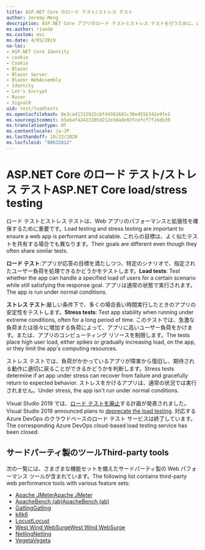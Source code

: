 ```yaml
---
title: ASP.NET Core のロード テスト/ストレス テスト
author: Jeremy-Meng
description: ASP.NET Core アプリのロード テストとストレス テストを行うために、いくつかの注目すべきツールとアプローチについて説明します。
ms.author: riande
ms.custom: mvc
ms.date: 4/05/2019
no-loc:
- ASP.NET Core Identity
- cookie
- Cookie
- Blazor
- Blazor Server
- Blazor WebAssembly
- Identity
- Let's Encrypt
- Razor
- SignalR
uid: test/loadtests
ms.openlocfilehash: 8e3ca41312922cbf44361601c38e455b342e9fe1
ms.sourcegitcommit: b5ebaf42422205d212e3dade93fcefcf7f16db39
ms.translationtype: HT
ms.contentlocale: ja-JP
ms.lasthandoff: 10/22/2020
ms.locfileid: "88632812"
---
```

# <a name="aspnet-core-loadstress-testing"></a><span data-ttu-id="9b70c-103">ASP.NET Core のロード テスト/ストレス テスト</span><span class="sxs-lookup"><span data-stu-id="9b70c-103">ASP.NET Core load/stress testing</span></span>

<span data-ttu-id="9b70c-104">ロード テストとストレス テストは、Web アプリのパフォーマンスと拡張性を確保するために重要です。</span><span class="sxs-lookup"><span data-stu-id="9b70c-104">Load testing and stress testing are important to ensure a web app is performant and scalable.</span></span> <span data-ttu-id="9b70c-105">これらの目標は、よく似たテストを共有する場合でも異なります。</span><span class="sxs-lookup"><span data-stu-id="9b70c-105">Their goals are different even though they often share similar tests.</span></span>

<span data-ttu-id="9b70c-106">**ロード テスト**:アプリが応答の目標を満たしつつ、特定のシナリオで、指定されたユーザー負荷を処理できるかどうかをテストします。</span><span class="sxs-lookup"><span data-stu-id="9b70c-106">**Load tests**: Test whether the app can handle a specified load of users for a certain scenario while still satisfying the response goal.</span></span> <span data-ttu-id="9b70c-107">アプリは通常の状態で実行されます。</span><span class="sxs-lookup"><span data-stu-id="9b70c-107">The app is run under normal conditions.</span></span>

<span data-ttu-id="9b70c-108">**ストレス テスト**:厳しい条件下で、多くの場合長い時間実行したときのアプリの安定性をテストします。</span><span class="sxs-lookup"><span data-stu-id="9b70c-108">**Stress tests**: Test app stability when running under extreme conditions, often for a long period of time.</span></span> <span data-ttu-id="9b70c-109">このテストでは、急激な負荷または徐々に増加する負荷によって、アプリに高いユーザー負荷をかけます。または、アプリのコンピューティング リソースを制限します。</span><span class="sxs-lookup"><span data-stu-id="9b70c-109">The tests place high user load, either spikes or gradually increasing load, on the app, or they limit the app's computing resources.</span></span>

<span data-ttu-id="9b70c-110">ストレス テストでは、負荷がかかっているアプリが障害から復旧し、期待される動作に適切に戻ることができるかどうかを判断します。</span><span class="sxs-lookup"><span data-stu-id="9b70c-110">Stress tests determine if an app under stress can recover from failure and gracefully return to expected behavior.</span></span> <span data-ttu-id="9b70c-111">ストレスをかけるアプリは、通常の状況では実行されません。</span><span class="sxs-lookup"><span data-stu-id="9b70c-111">Under stress, the app isn't run under normal conditions.</span></span>

<span data-ttu-id="9b70c-112">Visual Studio 2019 では、[ロード テストを廃止](https://devblogs.microsoft.com/devops/cloud-based-load-testing-service-eol/)する計画が発表されました。</span><span class="sxs-lookup"><span data-stu-id="9b70c-112">Visual Studio 2019 announced plans to [deprecate the load testing](https://devblogs.microsoft.com/devops/cloud-based-load-testing-service-eol/).</span></span> <span data-ttu-id="9b70c-113">対応する Azure DevOps のクラウドベースのロード テスト サービスは終了しています。</span><span class="sxs-lookup"><span data-stu-id="9b70c-113">The corresponding Azure DevOps cloud-based load testing service has been closed.</span></span>

## <a name="third-party-tools"></a><span data-ttu-id="9b70c-114">サードパーティ製のツール</span><span class="sxs-lookup"><span data-stu-id="9b70c-114">Third-party tools</span></span>

<span data-ttu-id="9b70c-115">次の一覧には、さまざまな機能セットを備えたサードパーティ製の Web パフォーマンス ツールが含まれています。</span><span class="sxs-lookup"><span data-stu-id="9b70c-115">The following list contains third-party web performance tools with various feature sets:</span></span>

* [<span data-ttu-id="9b70c-116">Apache JMeter</span><span class="sxs-lookup"><span data-stu-id="9b70c-116">Apache JMeter</span></span>](https://jmeter.apache.org/)
* [<span data-ttu-id="9b70c-117">ApacheBench (ab)</span><span class="sxs-lookup"><span data-stu-id="9b70c-117">ApacheBench (ab)</span></span>](https://httpd.apache.org/docs/2.4/programs/ab.html)
* [<span data-ttu-id="9b70c-118">Gatling</span><span class="sxs-lookup"><span data-stu-id="9b70c-118">Gatling</span></span>](https://gatling.io/)
* [<span data-ttu-id="9b70c-119">k6</span><span class="sxs-lookup"><span data-stu-id="9b70c-119">k6</span></span>](https://k6.io)
* [<span data-ttu-id="9b70c-120">Locust</span><span class="sxs-lookup"><span data-stu-id="9b70c-120">Locust</span></span>](https://locust.io/)
* [<span data-ttu-id="9b70c-121">West Wind WebSurge</span><span class="sxs-lookup"><span data-stu-id="9b70c-121">West Wind WebSurge</span></span>](https://websurge.west-wind.com/)
* [<span data-ttu-id="9b70c-122">Netling</span><span class="sxs-lookup"><span data-stu-id="9b70c-122">Netling</span></span>](https://github.com/hallatore/Netling)
* [<span data-ttu-id="9b70c-123">Vegeta</span><span class="sxs-lookup"><span data-stu-id="9b70c-123">Vegeta</span></span>](https://github.com/tsenart/vegeta)